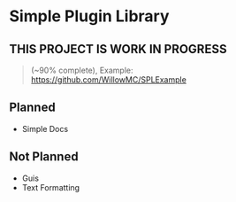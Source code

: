 # Simple Plugin Library

## THIS PROJECT IS WORK IN PROGRESS

> (~90% complete), Example: https://github.com/WillowMC/SPLExample

## Planned

- Simple Docs

## Not Planned

- Guis
- Text Formatting
